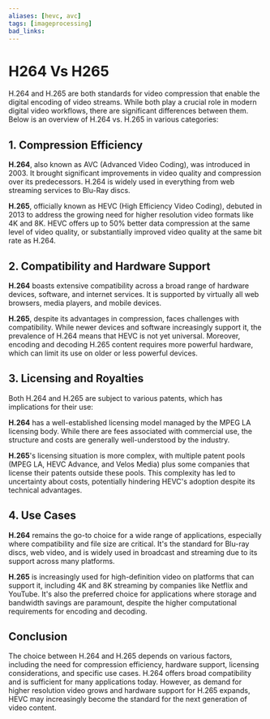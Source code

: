 ```yaml
---
aliases: [hevc, avc]
tags: [imageprocessing]
bad_links:
---
```

# H264 Vs H265

H.264 and H.265 are both standards for video compression that enable the digital encoding of video streams. While both play a crucial role in modern digital video workflows, there are significant differences between them. Below is an overview of H.264 vs. H.265 in various categories:

## 1. Compression Efficiency

**H.264**, also known as AVC (Advanced Video Coding), was introduced in 2003. It brought significant improvements in video quality and compression over its predecessors. H.264 is widely used in everything from web streaming services to Blu-Ray discs.

**H.265**, officially known as HEVC (High Efficiency Video Coding), debuted in 2013 to address the growing need for higher resolution video formats like 4K and 8K. HEVC offers up to 50% better data compression at the same level of video quality, or substantially improved video quality at the same bit rate as H.264.

## 2. Compatibility and Hardware Support

**H.264** boasts extensive compatibility across a broad range of hardware devices, software, and internet services. It is supported by virtually all web browsers, media players, and mobile devices.

**H.265**, despite its advantages in compression, faces challenges with compatibility. While newer devices and software increasingly support it, the prevalence of H.264 means that HEVC is not yet universal. Moreover, encoding and decoding H.265 content requires more powerful hardware, which can limit its use on older or less powerful devices.

## 3. Licensing and Royalties

Both H.264 and H.265 are subject to various patents, which has implications for their use:

**H.264** has a well-established licensing model managed by the MPEG LA licensing body. While there are fees associated with commercial use, the structure and costs are generally well-understood by the industry.

**H.265**'s licensing situation is more complex, with multiple patent pools (MPEG LA, HEVC Advance, and Velos Media) plus some companies that license their patents outside these pools. This complexity has led to uncertainty about costs, potentially hindering HEVC's adoption despite its technical advantages.

## 4. Use Cases

**H.264** remains the go-to choice for a wide range of applications, especially where compatibility and file size are critical. It's the standard for Blu-ray discs, web video, and is widely used in broadcast and streaming due to its support across many platforms.

**H.265** is increasingly used for high-definition video on platforms that can support it, including 4K and 8K streaming by companies like Netflix and YouTube. It's also the preferred choice for applications where storage and bandwidth savings are paramount, despite the higher computational requirements for encoding and decoding.

## Conclusion

The choice between H.264 and H.265 depends on various factors, including the need for compression efficiency, hardware support, licensing considerations, and specific use cases. H.264 offers broad compatibility and is sufficient for many applications today. However, as demand for higher resolution video grows and hardware support for H.265 expands, HEVC may increasingly become the standard for the next generation of video content.